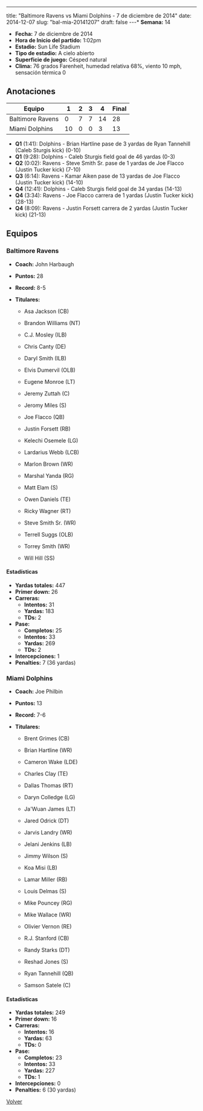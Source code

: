 ---
title: "Baltimore Ravens vs Miami Dolphins - 7 de diciembre de 2014"
date: 2014-12-07
slug: "bal-mia-20141207"
draft: false
---* **Semana:** 14
* **Fecha:** 7 de diciembre de 2014
* **Hora de Inicio del partido:** 1:02pm
* **Estadio:** Sun Life Stadium
* **Tipo de estadio:** A cielo abierto
* **Superficie de juego:** Césped natural
* **Clima:** 76 grados Farenheit, humedad relativa 68%, viento 10 mph, sensación térmica 0




## Anotaciones
| Equipo | 1 | 2 | 3 | 4 | Final |
|--------|---|---|---|---|-------|
| Baltimore Ravens  | 0 | 7 | 7 | 14  | 28 |
| Miami Dolphins  | 10 | 0 | 0 | 3  | 13 |
* **Q1** (1:41): Dolphins - Brian Hartline pase de 3 yardas de Ryan Tannehill (Caleb Sturgis kick) (0-10)
* **Q1** (9:28): Dolphins - Caleb Sturgis field goal de 46 yardas (0-3)
* **Q2** (0:02): Ravens - Steve Smith Sr. pase de 1 yardas de Joe Flacco (Justin Tucker kick) (7-10)
* **Q3** (6:14): Ravens - Kamar Aiken pase de 13 yardas de Joe Flacco (Justin Tucker kick) (14-10)
* **Q4** (12:41): Dolphins - Caleb Sturgis field goal de 34 yardas (14-13)
* **Q4** (3:34): Ravens - Joe Flacco carrera de 1 yardas (Justin Tucker kick) (28-13)
* **Q4** (8:09): Ravens - Justin Forsett carrera de 2 yardas (Justin Tucker kick) (21-13)


## Equipos


### Baltimore Ravens
* **Coach:** John Harbaugh
* **Puntos:** 28
* **Record:** 8-5
* **Titulares:** 

  * Asa Jackson (CB) 

  * Brandon Williams (NT) 

  * C.J. Mosley (ILB) 

  * Chris Canty (DE) 

  * Daryl Smith (ILB) 

  * Elvis Dumervil (OLB) 

  * Eugene Monroe (LT) 

  * Jeremy Zuttah (C) 

  * Jeromy Miles (S) 

  * Joe Flacco (QB) 

  * Justin Forsett (RB) 

  * Kelechi Osemele (LG) 

  * Lardarius Webb (LCB) 

  * Marlon Brown (WR) 

  * Marshal Yanda (RG) 

  * Matt Elam (S) 

  * Owen Daniels (TE) 

  * Ricky Wagner (RT) 

  * Steve Smith Sr. (WR) 

  * Terrell Suggs (OLB) 

  * Torrey Smith (WR) 

  * Will Hill (SS) 

#### Estadísticas
* **Yardas totales:** 447
* **Primer down:** 26
* **Carreras:**
  * **Intentos:** 31
  * **Yardas:** 183
  * **TDs:** 2
* **Pase:**
  * **Completos:** 25
  * **Intentos:** 33
  * **Yardas:** 269
  * **TDs:** 2
* **Intercepciones:** 1
* **Penalties:** 7 (36 yardas)

### Miami Dolphins
* **Coach:** Joe Philbin
* **Puntos:** 13
* **Record:** 7-6
* **Titulares:** 

  * Brent Grimes (CB) 

  * Brian Hartline (WR) 

  * Cameron Wake (LDE) 

  * Charles Clay (TE) 

  * Dallas Thomas (RT) 

  * Daryn Colledge (LG) 

  * Ja'Wuan James (LT) 

  * Jared Odrick (DT) 

  * Jarvis Landry (WR) 

  * Jelani Jenkins (LB) 

  * Jimmy Wilson (S) 

  * Koa Misi (LB) 

  * Lamar Miller (RB) 

  * Louis Delmas (S) 

  * Mike Pouncey (RG) 

  * Mike Wallace (WR) 

  * Olivier Vernon (RE) 

  * R.J. Stanford (CB) 

  * Randy Starks (DT) 

  * Reshad Jones (S) 

  * Ryan Tannehill (QB) 

  * Samson Satele (C) 

#### Estadísticas
* **Yardas totales:** 249
* **Primer down:** 16
* **Carreras:**
  * **Intentos:** 16
  * **Yardas:** 63
  * **TDs:** 0
* **Pase:**
  * **Completos:** 23
  * **Intentos:** 33
  * **Yardas:** 227
  * **TDs:** 1
* **Intercepciones:** 0
* **Penalties:** 6 (30 yardas)


[Volver](/historia/2014)
